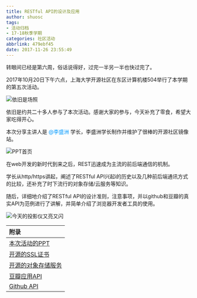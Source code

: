 ```yaml
---
title: RESTful API的设计及应用
author: shuosc
tags:
- 活动归档
- 17-18秋季学期
categories: 社区活动
abbrlink: 479ebf45
date: 2017-11-26 23:55:49
---
```

转眼间已经是第六周，俗话说得好，过完一半另一半也快过完了。

2017年10月20日下午六点，上海大学开源社区在东区计算机楼504举行了本学期的第五次活动。

![依旧是场照](../img/17秋/5.1.jpg)

依旧是约共二十多人参与了本次活动。感谢大家的参与，今天补充了零食，希望大家吃得开心。

本次分享主讲人是 <font color=#0099ff> @李盛洲 </font> 学长，李盛洲学长制作并维护了很棒的开源社区镜像站。

![PPT首页](../img/17秋/5.2.jpg)

<!--more-->

在web开发的新时代到来之后，REST迅速成为主流的前后端通信的机制。

学长从http/https讲起，阐述了RESTful API兴起i的历史以及几种前后端通讯方式的比较，还补充了时下流行的对象存储/云服务等知识。

随后，详细地介绍了RESTful API的设计准则，注意事项，并以github和豆瓣的真实API为范例进行了讲解，并简单介绍了浏览器开发者工具的使用。

![今天的投影仪又亮又闪](../img/17秋/5.3.jpg)

| 附录                                       |
| :--------------------------------------- |
| [本次活动的PPT](https://github.com/shuopensourcecommunity/meta-OSC/raw/master/activities/2017/autumn/week6/RESTful%20API.pptx) |
| [开源的SSL证书](https://letsencrypt.org)      |
| [开源的对象存储服务](https://minio.io)            |
| [豆瓣应用API](https://developers.douban.com/wiki/?title=guide) |
| [Github API](https://developer.github.com/v3) |
